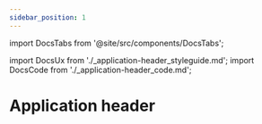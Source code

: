 ```yaml
---
sidebar_position: 1
---
```

import DocsTabs from '@site/src/components/DocsTabs';

import DocsUx from './\_application-header_styleguide.md';
import DocsCode from './\_application-header_code.md';

# Application header

<DocsTabs styleguide={DocsUx} code={DocsCode} />
